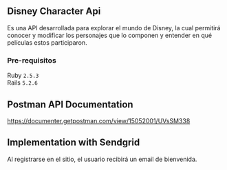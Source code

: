 ## Disney Character Api

Es una API desarrollada para explorar el mundo de Disney, la cual permitirá conocer y modificar los personajes que lo componen y entender en qué películas estos participaron.

### Pre-requisitos
Ruby `2.5.3`<br/>
Rails `5.2.6`<br/>

## Postman API Documentation
https://documenter.getpostman.com/view/15052001/UVsSM338

## Implementation with Sendgrid
Al registrarse en el sitio, el usuario recibirá un email de bienvenida.